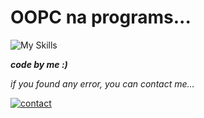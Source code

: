 # OOPC na programs...

![My Skills](https://skillicons.dev/icons?i=cpp)

***code by me :)***

_if you found any error, you can contact me..._

[![contact](https://img.shields.io/badge/Contact-97234%2030561-lightgrey?style=for-the-badge&logo=whatsapp)](https://wa.me/919723430561)
